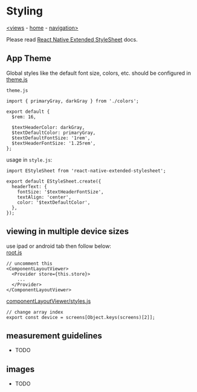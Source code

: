 # Styling

[<views](views.md) - [home](index.md) - [navigation>](navigation.md)

Please read [React Native Extended StyleSheet](https://github.com/vitalets/react-native-extended-stylesheet) docs.

## App Theme

Global styles like the default font size, colors, etc. should be configured in [theme.js](../app/config/theme.js)

`theme.js`

```
import { primaryGray, darkGray } from './colors';

export default {
  $rem: 16,

  $textHeaderColor: darkGray,
  $textDefaultColor: primaryGray,
  $textDefaultFontSize: '1rem',
  $textHeaderFontSize: '1.25rem',
};

```

usage in `style.js`:

```
import EStyleSheet from 'react-native-extended-stylesheet';

export default EStyleSheet.create({
  headerText: {
    fontSize: '$textHeaderFontSize',
    textAlign: 'center',
    color: '$textDefaultColor',
  },
});
```

## viewing in multiple device sizes

use ipad or android tab then follow below:  
[root.js](../app/root.js)

```
// uncomment this
<ComponentLayoutViewer>
  <Provider store={this.store}>
    ...
  </Provider>
</ComponentLayoutViewer>
```

[componentLayoutViewer/styles.js](../app/containers/componentLayoutViewer/styles.js)

```
// change array index
export const device = screens[Object.keys(screens)[2]];
```

## measurement guidelines

- TODO

## images

- TODO
